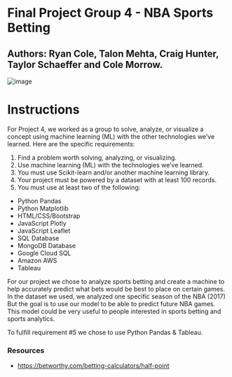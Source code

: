# Final Project Group 4 - NBA Sports Betting 
## Authors: Ryan Cole, Talon Mehta, Craig Hunter, Taylor Schaeffer and Cole Morrow.

![image](https://github.com/RyanBCole/Group4-NBA/assets/124079708/f0777527-fc8d-40e8-94a6-509cc4d10c36)


# Instructions 
For Project 4, we worked as a group to solve, analyze, or visualize a concept using machine learning (ML) with the other technologies we’ve learned. Here are the specific requirements:

1. Find a problem worth solving, analyzing, or visualizing.
2. Use machine learning (ML) with the technologies we’ve learned.
3. You must use Scikit-learn and/or another machine learning library.
4. Your project must be powered by a dataset with at least 100 records.
5. You must use at least two of the following:
  - Python Pandas
  - Python Matplotlib
  - HTML/CSS/Bootstrap
  - JavaScript Plotly
  - JavaScript Leaflet
  - SQL Database
  - MongoDB Database
  - Google Cloud SQL
  - Amazon AWS
  - Tableau

For our project we chose to analyze sports betting and create a machine to help accurately predict what bets would be best to place on certain games. In the dataset we used, we analyzed one specific season of the NBA (2017) But the goal is to use our model to be able to predict future NBA games.  This model could be very useful to people interested in sports betting and sports analytics.

To fulfill requirement #5 we chose to use Python Pandas & Tableau. 

### Resources 
  - https://betworthy.com/betting-calculators/half-point

